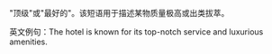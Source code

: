 "顶级"或"最好的"。该短语用于描述某物质量极高或出类拔萃。

英文例句：The hotel is known for its top-notch service and luxurious amenities.